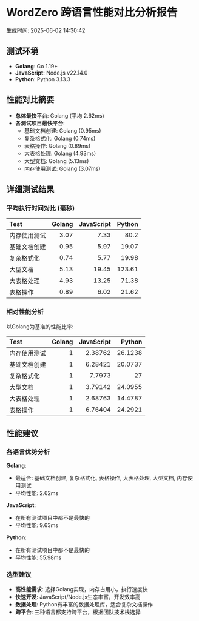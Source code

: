 # WordZero 跨语言性能对比分析报告

生成时间: 2025-06-02 14:30:42

## 测试环境

- **Golang**: Go 1.19+
- **JavaScript**: Node.js v22.14.0
- **Python**: Python 3.13.3

## 性能对比摘要

- **总体最快平台**: Golang (平均 2.62ms)
- **各测试项目最快平台**:
  - 基础文档创建: Golang (0.95ms)
  - 复杂格式化: Golang (0.74ms)
  - 表格操作: Golang (0.89ms)
  - 大表格处理: Golang (4.93ms)
  - 大型文档: Golang (5.13ms)
  - 内存使用测试: Golang (3.07ms)

## 详细测试结果

### 平均执行时间对比 (毫秒)

| Test   |   Golang |   JavaScript |   Python |
|:-------|---------:|-------------:|---------:|
| 内存使用测试 |     3.07 |         7.33 |    80.2  |
| 基础文档创建 |     0.95 |         5.97 |    19.07 |
| 复杂格式化  |     0.74 |         5.77 |    19.98 |
| 大型文档   |     5.13 |        19.45 |   123.61 |
| 大表格处理  |     4.93 |        13.25 |    71.38 |
| 表格操作   |     0.89 |         6.02 |    21.62 |

### 相对性能分析

以Golang为基准的性能比率:

| Test   |   Golang |   JavaScript |   Python |
|:-------|---------:|-------------:|---------:|
| 内存使用测试 |        1 |      2.38762 |  26.1238 |
| 基础文档创建 |        1 |      6.28421 |  20.0737 |
| 复杂格式化  |        1 |      7.7973  |  27      |
| 大型文档   |        1 |      3.79142 |  24.0955 |
| 大表格处理  |        1 |      2.68763 |  14.4787 |
| 表格操作   |        1 |      6.76404 |  24.2921 |

## 性能建议

### 各语言优势分析

**Golang**:
- 最适合: 基础文档创建, 复杂格式化, 表格操作, 大表格处理, 大型文档, 内存使用测试
- 平均性能: 2.62ms

**JavaScript**:
- 在所有测试项目中都不是最快的
- 平均性能: 9.63ms

**Python**:
- 在所有测试项目中都不是最快的
- 平均性能: 55.98ms

### 选型建议

- **高性能需求**: 选择Golang实现，内存占用小，执行速度快
- **快速开发**: JavaScript/Node.js生态丰富，开发效率高
- **数据处理**: Python有丰富的数据处理库，适合复杂文档操作
- **跨平台**: 三种语言都支持跨平台，根据团队技术栈选择

